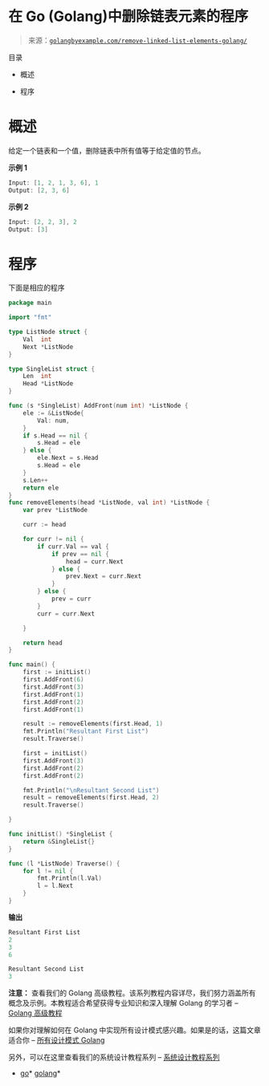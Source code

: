 <!--yml

分类：未分类

日期：2024-10-13 06:52:00

-->

# 在 Go (Golang)中删除链表元素的程序

> 来源：[`golangbyexample.com/remove-linked-list-elements-golang/`](https://golangbyexample.com/remove-linked-list-elements-golang/)

目录

+   概述

+   程序

# **概述**

给定一个链表和一个值，删除链表中所有值等于给定值的节点。

**示例 1**

```go
Input: [1, 2, 1, 3, 6], 1
Output: [2, 3, 6]
```

**示例 2**

```go
Input: [2, 2, 3], 2
Output: [3]
```

# **程序**

下面是相应的程序

```go
package main

import "fmt"

type ListNode struct {
	Val  int
	Next *ListNode
}

type SingleList struct {
	Len  int
	Head *ListNode
}

func (s *SingleList) AddFront(num int) *ListNode {
	ele := &ListNode{
		Val: num,
	}
	if s.Head == nil {
		s.Head = ele
	} else {
		ele.Next = s.Head
		s.Head = ele
	}
	s.Len++
	return ele
}
func removeElements(head *ListNode, val int) *ListNode {
	var prev *ListNode

	curr := head

	for curr != nil {
		if curr.Val == val {
			if prev == nil {
				head = curr.Next
			} else {
				prev.Next = curr.Next
			}
		} else {
			prev = curr
		}
		curr = curr.Next

	}

	return head
}

func main() {
	first := initList()
	first.AddFront(6)
	first.AddFront(3)
	first.AddFront(1)
	first.AddFront(2)
	first.AddFront(1)

	result := removeElements(first.Head, 1)
	fmt.Println("Resultant First List")
	result.Traverse()

	first = initList()
	first.AddFront(3)
	first.AddFront(2)
	first.AddFront(2)

	fmt.Println("\nResultant Second List")
	result = removeElements(first.Head, 2)
	result.Traverse()

}

func initList() *SingleList {
	return &SingleList{}
}

func (l *ListNode) Traverse() {
	for l != nil {
		fmt.Println(l.Val)
		l = l.Next
	}
}
```

**输出**

```go
Resultant First List
2
3
6

Resultant Second List
3
```

**注意：** 查看我们的 Golang 高级教程。该系列教程内容详尽，我们努力涵盖所有概念及示例。本教程适合希望获得专业知识和深入理解 Golang 的学习者 – [Golang 高级教程](https://golangbyexample.com/golang-comprehensive-tutorial/)

如果你对理解如何在 Golang 中实现所有设计模式感兴趣。如果是的话，这篇文章适合你 – [所有设计模式 Golang](https://golangbyexample.com/all-design-patterns-golang/)

另外，可以在这里查看我们的系统设计教程系列 – [系统设计教程系列](https://techbyexample.com/system-design-questions/)

+   [go](https://golangbyexample.com/tag/go/)*   [golang](https://golangbyexample.com/tag/golang/)*
